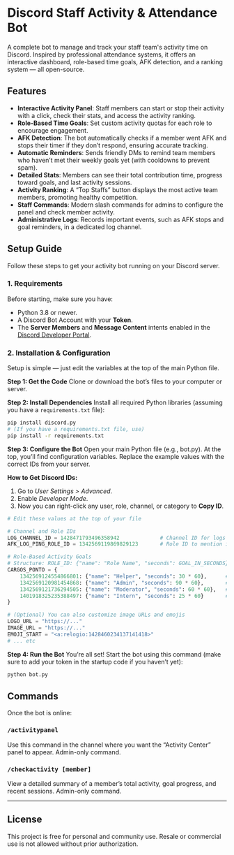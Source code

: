 # Discord Staff Activity & Attendance Bot

A complete bot to manage and track your staff team's activity time on Discord. Inspired by professional attendance systems, it offers an interactive dashboard, role-based time goals, AFK detection, and a ranking system — all open-source.

## Features

* **Interactive Activity Panel**: Staff members can start or stop their activity with a click, check their stats, and access the activity ranking.
* **Role-Based Time Goals**: Set custom activity quotas for each role to encourage engagement.
* **AFK Detection**: The bot automatically checks if a member went AFK and stops their timer if they don’t respond, ensuring accurate tracking.
* **Automatic Reminders**: Sends friendly DMs to remind team members who haven’t met their weekly goals yet (with cooldowns to prevent spam).
* **Detailed Stats**: Members can see their total contribution time, progress toward goals, and last activity sessions.
* **Activity Ranking**: A “Top Staffs” button displays the most active team members, promoting healthy competition.
* **Staff Commands**: Modern slash commands for admins to configure the panel and check member activity.
* **Administrative Logs**: Records important events, such as AFK stops and goal reminders, in a dedicated log channel.

## Setup Guide

Follow these steps to get your activity bot running on your Discord server.

### 1. Requirements

Before starting, make sure you have:
* Python 3.8 or newer.
* A Discord Bot Account with your **Token**.
* The **Server Members** and **Message Content** intents enabled in the [Discord Developer Portal](https://discord.com/developers/applications).

### 2. Installation & Configuration

Setup is simple — just edit the variables at the top of the main Python file.

**Step 1: Get the Code**
Clone or download the bot’s files to your computer or server.

**Step 2: Install Dependencies**
Install all required Python libraries (assuming you have a `requirements.txt` file):
```bash
pip install discord.py
# (If you have a requirements.txt file, use)
pip install -r requirements.txt
```

**Step 3: Configure the Bot**
Open your main Python file (e.g., bot.py). At the top, you’ll find configuration variables. Replace the example values with the correct IDs from your server.

**How to Get Discord IDs:**
1. Go to *User Settings > Advanced*.
2. Enable *Developer Mode*.
3. Now you can right-click any user, role, channel, or category to **Copy ID**.

```python
# Edit these values at the top of your file

# Channel and Role IDs
LOG_CHANNEL_ID = 1428471793496358942             # Channel ID for logs
AFK_LOG_PING_ROLE_ID = 1342569119869829123       # Role ID to mention in AFK logs

# Role-Based Activity Goals
# Structure: ROLE_ID: {"name": "Role Name", "seconds": GOAL_IN_SECONDS}
CARGOS_PONTO = {
    1342569124554866801: {"name": "Helper", "seconds": 30 * 60},      # 30-minute goal
    1342569120981454868: {"name": "Admin", "seconds": 90 * 60},       # 90-minute goal
    1342569121736294505: {"name": "Moderator", "seconds": 60 * 60},   # 60-minute goal
    1401918325235388497: {"name": "Intern", "seconds": 25 * 60}       # 25-minute goal
}

# (Optional) You can also customize image URLs and emojis
LOGO_URL = "https://..."
IMAGE_URL = "https://..."
EMOJI_START = "<a:relogio:1428460234137141418>"
# ... etc
```

**Step 4: Run the Bot**
You’re all set! Start the bot using this command (make sure to add your token in the startup code if you haven’t yet):

```bash
python bot.py
```

## Commands

Once the bot is online:

### `/activitypanel`
Use this command in the channel where you want the “Activity Center” panel to appear. Admin-only command.

### `/checkactivity [member]`
View a detailed summary of a member’s total activity, goal progress, and recent sessions. Admin-only command.

---

## License
This project is free for personal and community use. Resale or commercial use is not allowed without prior authorization.
